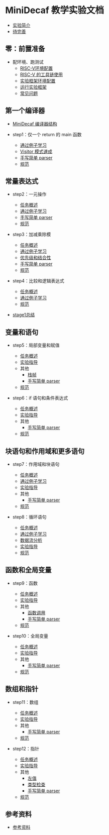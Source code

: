 # MiniDecaf 教学实验文档
* [实验简介](README.md)
* [待完善](docs/step0/todo.md)

## 零：前置准备
* 配环境、跑测试
  * [RISC-V环境配置](docs/step0/riscv_env.md)
  * [RISC-V 的工具链使用](docs/step0/riscv.md)
  * [实验框架环境配置](docs/step0/env.md)
  * [运行实验框架](docs/step0/testing.md)
  * [常见问题](docs/step0/faq.md)

## 第一个编译器

* [MiniDecaf 编译器结构](docs/step1/arch.md)

* step1：仅一个 return 的 main 函数
  * [通过例子学习](docs/step1/example.md)
  * [Visitor 模式速成](docs/step1/visitor.md)
  * [手写简单 parser](docs/step1/manual-parser.md)
  * [规范](docs/step1/spec.md)

## 常量表达式
* step2：一元操作
  * [任务概述](docs/step2/intro.md)
  * [通过例子学习](docs/step2/example.md)
  * [手写简单 parser](docs/step2/manual-parser.md)
  * [规范](docs/step2/spec.md)

* step3：加减乘除模
  * [任务概述](docs/step3/intro.md)
  * [通过例子学习](docs/step3/example.md)
  * [优先级和结合性](docs/step3/precedence.md)
  * [手写简单 parser](docs/step3/manual-parser.md)
  * [规范](docs/step3/spec.md)

* step4：比较和逻辑表达式
  * [任务概述](docs/step4/intro.md)
  * [通过例子学习](docs/step4/example.md)
  * [规范](docs/step4/spec.md)
* [stage1总结](docs/step4/stage1.md)

## 变量和语句
* step5：局部变量和赋值
  * [任务概述](docs/step5/intro.md)
  * [实验指导](docs/step5/guide.md)
  * 其他
    * [栈帧](docs/step5/stackframe.md)
    * [手写简单 parser](docs/step5/manual-parser.md)
  * [规范](docs/step5/spec.md)

* step6：if 语句和条件表达式
  * [任务概述](docs/step6/intro.md)
  * [实验指导](docs/step6/guide.md)
  * 其他
    * [手写简单 parser](docs/step6/manual-parser.md)
  * [规范](docs/step6/spec.md)

## 块语句和作用域和更多语句
* step7：作用域和块语句
  * [任务概述](docs/step7/intro.md)
  * [通过例子学习](docs/step7/example.md)
  * [实验指导](docs/step7/guide.md)
  * 其他
    * [手写简单 parser](docs/step7/manual-parser.md)
  * [规范](docs/step7/spec.md)

* step8：循环语句
  * [任务概述](docs/step8/intro.md)
  * [通过例子学习](docs/step8/example.md)
  * [数据流分析](docs/step8/dataflow.md)
  * [实验指导](docs/step8/guide.md)
  * [规范](docs/step8/spec.md)

## 函数和全局变量
* step9：函数
  * [任务概述](docs/step9/intro.md)
  * [实验指导](docs/step9/guide.md)
  * 其他
    * [函数调用](docs/step9/calling.md)
    * [手写简单 parser](docs/step9/manual-parser.md)
  * [规范](docs/step9/spec.md)

* step10：全局变量
  * [任务概述](docs/step10/intro.md)
  * [实验指导](docs/step10/guide.md)
  * 其他
    * [手写简单 parser](docs/step10/manual-parser.md)
  * [规范](docs/step10/spec.md)

## 数组和指针
* step11：数组
  * [任务概述](docs/step11/intro.md)
  * [实验指导](docs/step11/guide.md)
  * 其他
    * [手写简单 parser](docs/step11/manual-parser.md)
  * [规范](docs/step11/spec.md)

* step12：指针
  * [任务概述](docs/step12/intro.md)
  * [实验指导](docs/step12/guide.md)
  * 其他
    * [左值](docs/step12/lvalue.md)
    * [类型检查](docs/step12/typeck.md)
    * [手写简单 parser](docs/step12/manual-parser.md)
  * [规范](docs/step12/spec.md)

## 参考资料
* [参考资料](REFERENCE.md)
